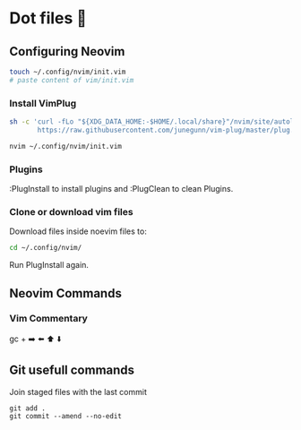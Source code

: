 # Dot files 📜 

## Configuring Neovim

```sh
touch ~/.config/nvim/init.vim
# paste content of vim/init.vim
```

### Install VimPlug

```sh
sh -c 'curl -fLo "${XDG_DATA_HOME:-$HOME/.local/share}"/nvim/site/autoload/plug.vim --create-dirs \
       https://raw.githubusercontent.com/junegunn/vim-plug/master/plug.vim'
```

```sh
nvim ~/.config/nvim/init.vim
```

### Plugins

:PlugInstall to install plugins and :PlugClean to clean Plugins.

### Clone or download vim files

Download files inside noevim files to:

```sh
cd ~/.config/nvim/
```

Run PlugInstall again.

## Neovim Commands

### Vim Commentary

gc + ➡️ ⬅️ ⬆️ ⬇️

## Git usefull commands

Join staged files with the last commit

```
git add .
git commit --amend --no-edit
```
